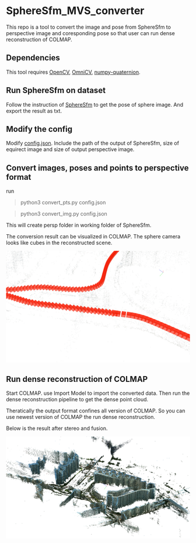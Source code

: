 # SphereSfm_MVS_converter

This repo is a tool to convert the image and pose from SphereSfm to perspective image and coresponding pose so that user can run dense reconstruction of COLMAP.

## Dependencies

This tool requires [OpenCV](https://docs.opencv.org/4.5.5/d2/de6/tutorial_py_setup_in_ubuntu.html), [OmniCV](https://github.com/kaustubh-sadekar/OmniCV-Lib), [numpy-quaternion](https://quaternion.readthedocs.io/en/latest/).

## Run SphereSfm on dataset

Follow the instruction of [SphereSfm](https://github.com/json87/SphereSfM) to get the pose of sphere image. And export the result as txt.

## Modify the config

Modify [config.json](https://github.com/FengyuGuo/SphereSfm_MVS_converter/blob/main/config.json). Include the path of the output of SphereSfm, size of equirect image and size of output perspective image.

## Convert images, poses and points to perspective format

run

> python3 convert_pts.py config.json

> python3 convert_img.py config.json

This will create persp folder in working folder of SphereSfm.

The conversion result can be visualized in COLMAP. The sphere camera looks like cubes in the reconstructed scene.

![pose_viz](https://github.com/FengyuGuo/SphereSfm_MVS_converter/blob/main/asset/cam_pose.png)

## Run dense reconstruction of COLMAP

Start COLMAP. use Import Model to import the converted data. Then run the dense reconstruction pipeline to get the dense point cloud.

Theratically the output format confines all version of COLMAP. So you can use newest version of COLMAP the run dense reconstruction.

Below is the result after stereo and fusion.

![result](https://github.com/FengyuGuo/SphereSfm_MVS_converter/blob/main/asset/result.png)